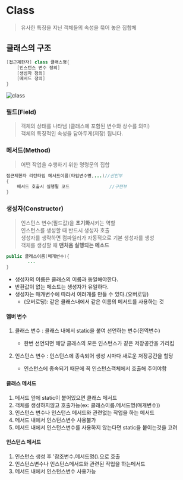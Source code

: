 # Class 
>유사한 특징을 지닌 객체들의 속성을 묶어 놓은 집합체
## 클래스의 구조
```java
[접근제한자] class 클래스명{
    [인스턴스 변수 정의]
    [생성자 정의]
    [메서드 정의]
}
```
![class](https://user-images.githubusercontent.com/60641307/75304768-6fef3b80-5887-11ea-88b9-2d180f363481.png)
### 필드(Field)
>객체의 상태를 나타냄 (클래스에 포함된 변수와 상수를 의미)<br>객체의 특징적인 속성을 담아두게(저장) 됩니다.

### 메서드(Method)
>어떤 작업을 수행하기 위한 명령문의 집합
```java
접근제한자 리턴타입 메서드이름(타입변수명,...)//선언부
{
    메서드 호출시 실행될 코드               //구현부
}
```
### 생성자(Constructor)
>인스턴스 변수(필드값)을 **초기화**시키는 역할<br>인스턴스를 생성할 때 반드시 생성자 호출<br>생성자를 생략하면 컴파일러가 자동적으로 기본 생성자를 생성<br>객체를 생성할 때 **맨처음 실행되는 메소드**
```java
public 클래스이름(매개변수){
        ...
}
```
- 생성자의 이름은 클래스의 이름과 동일해야한다.
- 반환값이 없는 메소드는 생성자가 유일하다.
- 생성자는 매개변수에 따라서 여러개를 만들 수 있다.(오버로딩)
    - (오버로딩): 같은 클래스내에서 같은 이름의 메서드를 사용하는 것
#### 멤버 변수 
1. 클래스 변수 : 클래스 내에서 static을 붙여 선언하는 변수(전역변수)
    - 한번 선언되면 해당 클래스의 모든 인스턴스가 같은 저장공간을 가리킴

2. 인스턴스 변수 : 인스턴스에 종속되어 생성 시마다 새로운 저장공간을 할당
    - 인스턴스에 종속되기 때문에 꼭 인스턴스객체에서 호출해 주어야함
#### 클래스 메서드 
1. 메서드 앞에 static이 붙어있으면 클래스 메서드
2. 객체를 생성하지않고 호출가능(ex: 클래스이름.메서드명(매개변수))
3. 인스턴스 변수나 인스턴스 메서드와 관련없는 작업을 하는 메서드
4. 메서드 내에서 인스턴스변수 사용불가
5. 메서드 내에서 인스턴스변수를 사용하지 않는다면 static을 붙이는것을 고려

#### 인스턴스 메서드
1. 인스턴스 생성 후 '참조변수.메서드명().으로 호출
2. 인스턴스변수나 인스턴스메서드와 관련된 작업을 하는메서드
3. 메서드 내에서 인스턴스변수 사용가능
